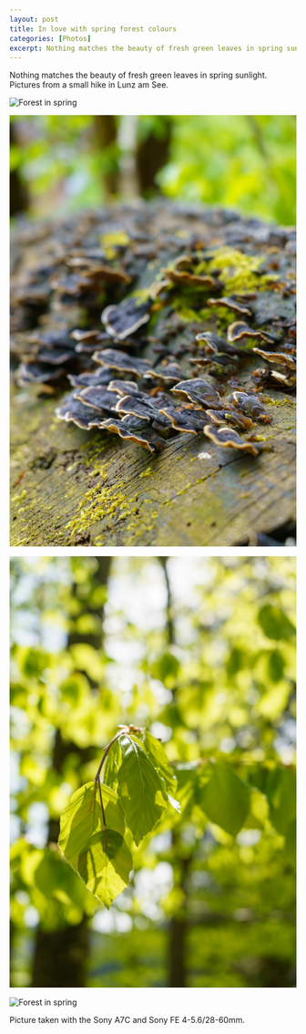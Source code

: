 ```yaml
---
layout: post
title: In love with spring forest colours
categories: [Photos]
excerpt: Nothing matches the beauty of fresh green leaves in spring sunlight
---
```


Nothing matches the beauty of fresh green leaves in spring sunlight.
Pictures from a small hike in Lunz am See.

![Forest in spring](../images/20210514/spring_forest_1.jpg)

![Forest in spring](../images/20210514/spring_forest_2.jpg)

![Forest in spring](../images/20210514/spring_forest_3.jpg)

![Forest in spring](../images/20210514/spring_forest_4.jpg)

Picture taken with the Sony A7C and Sony FE 4-5.6/28-60mm.
